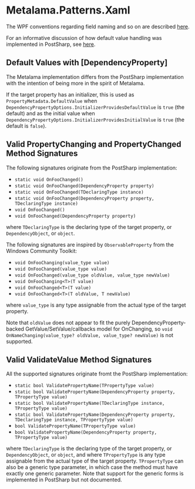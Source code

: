 ﻿# Metalama.Patterns.Xaml

The WPF conventions regarding field naming and so on are described [here](https://learn.microsoft.com/en-us/dotnet/desktop/wpf/properties/custom-dependency-properties?view=netdesktop-7.00).
 
For an informative discussion of how default value handling was implemented in PostSharp, see [here](https://postsharp.tpondemand.com/entity/15285-dependency-properties-propertymetadatadefaultvalue-is-not-set).

## Default Values with [DependencyProperty]

The Metalama implementation differs from the PostSharp implementation with the intention of being more in the spirit of Metalama.

If the target property has an initializer, this is used as `PropertyMetadata.DefaultValue` when `DependencyPropertyOptions.InitializerProvidesDefaultValue` is `true` (the default) and as the initial value when `DependencyPropertyOptions.InitializerProvidesInitialValue` is `true` (the default is `false`).

## Valid PropertyChanging and PropertyChanged Method Signatures

The following signatures originate from the PostSharp implementation:

* `static void OnFooChanged()`
* `static void OnFooChanged(DependencyProperty property)`
* `static void OnFooChanged(TDeclaringType instance)`
* `static void OnFooChanged(DependencyProperty property, TDeclaringType instance)`
* `void OnFooChanged()`
* `void OnFooChanged(DependencyProperty property)`

where `TDeclaringType` is the declaring type of the target property, or `DependencyObject`, or `object`.

The following signatures are inspired by `ObservableProperty` from the Windows Community Toolkit:

* `void OnFooChanging(value_type value)`
* `void OnFooChanged(value_type value)`
* `void OnFooChanged(value_type oldValue, value_type newValue)`
* `void OnFooChanging<T>(T value)`
* `void OnFooChanged<T>(T value)`
* `void OnFooChanged<T>(T oldValue, T newValue)`

where `value_type` is any type assignable from the actual type of the target property.

Note that `oldValue` does not appear to fit the purely DependencyProperty-backed GetValue/SetValue/callbacks model for OnChanging, so `void OnNameChanging(value_type? oldValue, value_type? newValue)` is not supported.

## Valid ValidateValue Method Signatures

All the supported signatures originate fromt the PostSharp implementation:

* `static bool ValidatePropertyName(TPropertyType value)`
* `static bool ValidatePropertyName(DependencyProperty property, TPropertyType value)`
* `static bool ValidatePropertyName(TDeclaringType instance, TPropertyType value)`
* `static bool ValidatePropertyName(DependencyProperty property, TDeclaringType instance, TPropertyType value)`
* `bool ValidatePropertyName(TPropertyType value)`
* `bool ValidatePropertyName(DependencyProperty property, TPropertyType value)`

where `TDeclaringType` is the declaring type of the target property, or `DependencyObject`, or `object`, and
where `TPropertyType` is any type assignable from the actual type of the target property.
`TPropertyType` can also be a generic type parameter, in which case the method must have exactly one generic parameter. Note that support for the generic forms is implemented in PostSharp but not documented.
